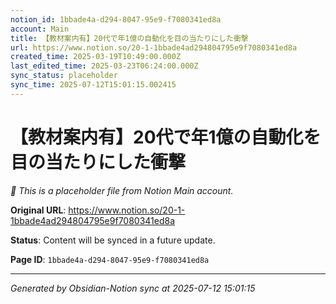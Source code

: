 ```yaml
---
notion_id: 1bbade4a-d294-8047-95e9-f7080341ed8a
account: Main
title: 【教材案内有】20代で年1億の自動化を目の当たりにした衝撃
url: https://www.notion.so/20-1-1bbade4ad294804795e9f7080341ed8a
created_time: 2025-03-19T10:49:00.000Z
last_edited_time: 2025-03-23T06:24:00.000Z
sync_status: placeholder
sync_time: 2025-07-12T15:01:15.002415
---
```


# 【教材案内有】20代で年1億の自動化を目の当たりにした衝撃

*🔄 This is a placeholder file from Notion Main account.*

**Original URL**: https://www.notion.so/20-1-1bbade4ad294804795e9f7080341ed8a

**Status**: Content will be synced in a future update.

**Page ID**: `1bbade4a-d294-8047-95e9-f7080341ed8a`

---

*Generated by Obsidian-Notion sync at 2025-07-12 15:01:15*
